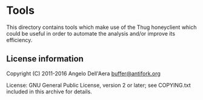 # Tools

This directory contains tools which make use of the Thug honeyclient
which could be useful in order to automate the analysis and/or improve
its efficiency.

## License information

Copyright (C) 2011-2016 Angelo Dell'Aera <buffer@antifork.org>

License: GNU General Public License, version 2 or later; see COPYING.txt
         included in this archive for details.
